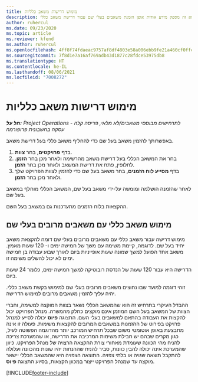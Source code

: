 ```yaml
---
title: מימוש דרישות משאב כלליות
description: נושא זה מספק מידע אודות אופן הזמנת משאבים בעלי שם עבור דרישת משאב כללי.
author: ruhercul
ms.date: 09/23/2020
ms.topic: article
ms.reviewer: kfend
ms.author: ruhercul
ms.openlocfilehash: 4ff8f74fdaeac9757af8df4803e58a006ebb9fe21a460cf0ffcb35f1a4d6308f
ms.sourcegitcommit: 7f8d1e7a16af769adb43d1877c28fdce53975db8
ms.translationtype: HT
ms.contentlocale: he-IL
ms.lasthandoff: 08/06/2021
ms.locfileid: "7008272"
---
```

# <a name="generic-resource-requirement-fulfillment"></a>מימוש דרישות משאב כלליות

_**חל על:** Project Operations לתרחישים מבוססי משאבים/לא מלאי, פריסה קלה - עסקה בחשבונית פרופורמה_

באפשרותך להזמין משאב בעל שם כדי להחליף משאב כללי בעל דרישת משאב.

1. בדף **פרויקטים**, בחר **צוות**.
2. בחר את המשאב הכללי בעל דרישת משאב מהרשימה ולאחר מכן בחר **הזמן**. לחלופין, פתח את דרישת המשאב ולאחר מכן בחר **הזמן**.
3. בדף **מסייע לוח הזמנים**, בחר משאב בעל שם כדי להזמין לצוות הפרויקט שלך ולאחר מכן בחר **הזמן**.

לאחר שהזמנה הושלמה ומומשה על-ידי משאב בעל שם, המשאב הכללי מוחלף במשאב בעל שם.

ההקצאות בלוח הזמנים מתעדכנות גם במשאב בעל השם.

## <a name="fulfill-a-generic-resource-with-multiple-named-resources"></a>מימוש משאב כללי עם משאבים מרובים בעלי שם
מימוש דרישה עבור משאב כללי עם משאבים מרובים בעלי שם דומה להקצאת משאב יחיד בעל שם. לדוגמה, קיימת משימה עם משך של חמישה ימים ו- 120 שעות מאמץ. משאב אחד הפועל למשך שמונה שעות אופייניות ביום לאורך שבוע עבודה בן חמישה ימים לא יכול להשלים משימה זו. 

הדרישה היא עבור 120 שעות של הנדסת רובוטיקה למשך חמישה ימים, כלומר 24 שעות ביום.

זוהי דוגמה למועד שבו נחוצים משאבים מרובים בעלי שם למימוש בקשת משאב כללי. יהיה עליך להזמין משאבים מרובים למימוש הדרישה.

ההבדל העיקרי בתרחיש זה הוא שהמשאב הכללי נשאר בצוות המוקצה למשימה, וחברי הצוות של המשאב בעל השם המוזמן אינם מוקצים כחלק מהמשרה. מנהל הפרויקט יכול להקצות את העבודה בהתאם למשאבים בעלי השם. התצוגה **פיוס** יכולה לסייע למנהל פרויקט בפירוט של ההזמנות במשאבים המרובים להקצאות משימות. פעולה זו אינה מתבצעת באופן אוטומטי משום שבכל תרחיש המורכב יותר מהדוגמה הפשוטה לעיל, כגון מקרים שבהם יש חבילת משימות המרכיבה את הדרישה, או שהמערכת צריכה להניח מהי הכוונה שעומדת מאחורי צורת ההקצאה הרצויה של מנהל הפרויקט. כיוון שהמערכת אינה יכולה להבין כוונות, סביר להניח שההנחות יהיו שונות מהכוונה ועלולה להתקבל תוצאה שגויה או בלתי צפויה. התוצאה הצפויה היא שהמשאב הכללי יישאר מוקצה עד שמנהל הפרויקט ייצור במכוון הקצאות, בסיוע התצוגה **פיוס**.




[!INCLUDE[footer-include](../includes/footer-banner.md)]